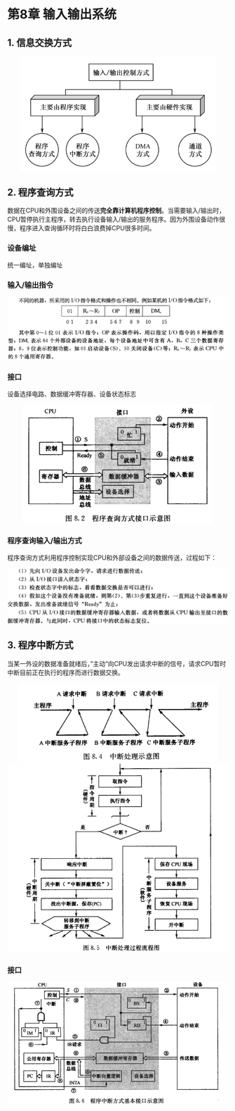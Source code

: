 # 第8章 输入输出系统

## 1. 信息交换方式

<center>
    <img src=".assets/image-20200529172611427.png" alt="image-20200529172611427" style="zoom:67%;" />
</center>

## 2. 程序查询方式

数据在CPU和外围设备之间的传送**完全靠计算机程序控制**。当需要输入/输出时，CPU暂停执行主程序，转去执行设备输入/输出的服务程序。因为外围设备动作很慢，程序进入查询循环时将白白浪费掉CPU很多时间。

### 设备编址

统一编址，单独编址

### 输入/输出指令

<left>
    <img src=".assets/image-20200529173119807.png" alt="image-20200529173119807" style="zoom:67%;" />
</left>

### 接口

设备选择电路、数据缓冲寄存器、设备状态标志

<center>
    <img src=".assets/image-20200529173333504.png" alt="image-20200529173333504" style="zoom:67%;" />
</center>

### 程序查询输入/输出方式

程序查询方式利用程序控制实现CPU和外部设备之间的数据传送，过程如下：

<left>
    <img src=".assets/image-20200529173455410.png" alt="image-20200529173455410" style="zoom:70%;" />
</left>



## 3. 程序中断方式

当某一外设的数据准备就绪后，”主动“向CPU发出请求中断的信号，请求CPU暂时中断目前正在执行的程序而进行数据交换。

<center>
    <img src=".assets/image-20200529173817551.png" alt="image-20200529173817551" style="zoom:67%;" />
</center>

<center>
    <img src=".assets/image-20200529173924614.png" alt="image-20200529173924614" style="zoom:67%;" />
</center>

### 接口

<center>
    <img src=".assets/image-20200529174032801.png" alt="image-20200529174032801" style="zoom:67%;" />
</center>



